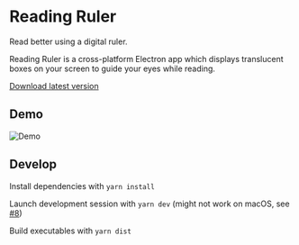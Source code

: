 # Reading Ruler

Read better using a digital ruler.

Reading Ruler is a cross-platform Electron app which displays translucent boxes on your screen to guide your eyes while reading.

[Download latest version](https://github.com/carlenlund/reading-ruler/releases)

## Demo

![Demo](reading-ruler.gif)

## Develop

Install dependencies with `yarn install`

Launch development session with `yarn dev` (might not work on macOS, see [#8](https://github.com/carlenlund/reading-ruler/issues/8))

Build executables with `yarn dist`
